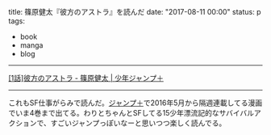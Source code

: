 title: 篠原健太『彼方のアストラ』を読んだ
date: "2017-08-11 00:00"
status: p
tags:
- book
- manga
- blog
---

[\[1話\]彼方のアストラ \- 篠原健太 \| 少年ジャンプ＋](https://shonenjumpplus.com/episode/10833497643049550210)

---

これもSF仕事がらみで読んだ。[ジャンプ＋](https://shonenjumpplus.com)で2016年5月から隔週連載してる漫画でいま4巻まで出てる。わりとちゃんとSFしてる15少年漂流記的なサバイバルアクションで、すごいジャンプっぽいなーと思いつつ楽しく読んでる。
